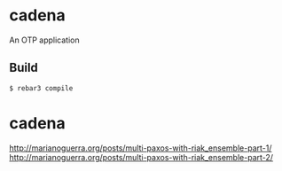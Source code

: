 cadena
=====

An OTP application

Build
-----

    $ rebar3 compile
# cadena
http://marianoguerra.org/posts/multi-paxos-with-riak_ensemble-part-1/
http://marianoguerra.org/posts/multi-paxos-with-riak_ensemble-part-2/

